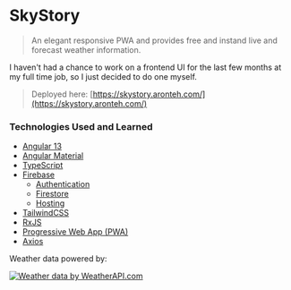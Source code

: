 # SkyStory

> An elegant responsive PWA and provides free and instand live and forecast weather information.

I haven't had a chance to work on a frontend UI for the last few months at my full time job, so I just decided to do one myself.

> Deployed here: [https://skystory.aronteh.com/](https://skystory.aronteh.com/)


### Technologies Used and Learned

- [Angular 13](https://angular.io/)
- [Angular Material](https://material.angular.io/)
- [TypeScript](https://www.typescriptlang.org/)
- [Firebase](https://firebase.google.com/)
  - [Authentication](https://firebase.google.com/docs/auth)
  - [Firestore](https://firebase.google.com/docs/firestore)
  - [Hosting](https://firebase.google.com/docs/hosting)
- [TailwindCSS](https://tailwindcss.com/)
- [RxJS](https://rxjs.dev/)
- [Progressive Web App (PWA)](https://web.dev/progressive-web-apps/)
- [Axios](https://axios-http.com/)

Weather data powered by:

<a href="https://www.weatherapi.com/" title="Free Weather API"><img src='//cdn.weatherapi.com/v4/images/weatherapi_logo.png' alt="Weather data by WeatherAPI.com" border="0"></a>
